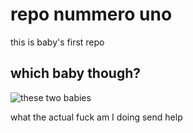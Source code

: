 # repo nummero uno
this is baby's first repo

## which baby though?

![these two babies](img/me_and_kot.jpg)








what the actual fuck am I doing
send help
